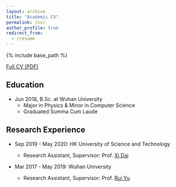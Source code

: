 ```yaml
---
layout: archive
title: "Academic CV"
permalink: /cv/
author_profile: true
redirect_from:
  - /resume
---
```


{% include base_path %}

[Full CV (PDF)](https://www.jianguoyun.com/p/DcvnBLcQuKaVBhjurtEC)

## Education
* Jun 2018, B.Sc. at Wuhan University
  * Major in Physics & Minor in Computer Science
  * Graduated Summa Cum Laude

## Research Experience
* Sep 2019 - May 2020: HK University of Science and Technology
  * Research Assistant, Supervisor: Prof. [Xi Dai](http://physics.ust.hk/eng/people_detail.php?pplcat=1&id=431)

* Mar 2017 - May 2019: Wuhan University
  * Research Assistant, Supervisor: Prof. [Rui Yu](https://scholar.google.com/citations?user=wk3pirYAAAAJ&hl=en)